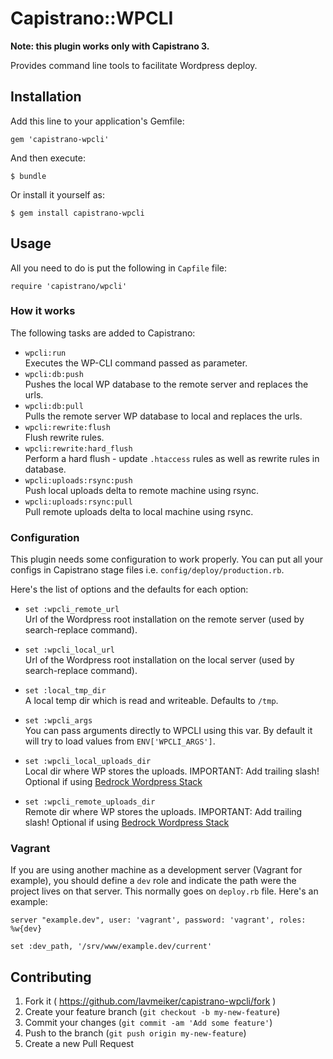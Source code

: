 # Capistrano::WPCLI

**Note: this plugin works only with Capistrano 3.**

Provides command line tools to facilitate Wordpress deploy.

## Installation

Add this line to your application's Gemfile:

    gem 'capistrano-wpcli'

And then execute:

    $ bundle

Or install it yourself as:

    $ gem install capistrano-wpcli

## Usage

All you need to do is put the following in `Capfile` file:

    require 'capistrano/wpcli'

### How it works

The following tasks are added to Capistrano:

* `wpcli:run`<br/>
Executes the WP-CLI command passed as parameter.
* `wpcli:db:push`<br/>
Pushes the local WP database to the remote server and replaces the urls.
* `wpcli:db:pull`<br/>
Pulls the remote server WP database to local and replaces the urls.
* `wpcli:rewrite:flush`<br/>
Flush rewrite rules.
* `wpcli:rewrite:hard_flush`<br/>
Perform a hard flush - update `.htaccess` rules as well as rewrite rules in database.
* `wpcli:uploads:rsync:push`<br/>
Push local uploads delta to remote machine using rsync.
* `wpcli:uploads:rsync:pull`<br/>
Pull remote uploads delta to local machine using rsync.

### Configuration

This plugin needs some configuration to work properly. You can put all your configs in Capistrano stage files i.e. `config/deploy/production.rb`.

Here's the list of options and the defaults for each option:

* `set :wpcli_remote_url`<br/>
Url of the Wordpress root installation on the remote server (used by search-replace command).

* `set :wpcli_local_url`<br/>
Url of the Wordpress root installation on the local server (used by search-replace command).

* `set :local_tmp_dir`<br/>
A local temp dir which is read and writeable. Defaults to `/tmp`.

* `set :wpcli_args`<br/>
You can pass arguments directly to WPCLI using this var. By default it will try to load values from `ENV['WPCLI_ARGS']`.

* `set :wpcli_local_uploads_dir`<br/>
Local dir where WP stores the uploads. IMPORTANT: Add trailing slash! Optional if using [Bedrock Wordpress Stack](http://roots.io/wordpress-stack/)

* `set :wpcli_remote_uploads_dir`<br/>
Remote dir where WP stores the uploads. IMPORTANT: Add trailing slash! Optional if using [Bedrock Wordpress Stack](http://roots.io/wordpress-stack/)

### Vagrant

If you are using another machine as a development server (Vagrant for example), you should define a `dev` role and indicate the path were the project lives on that server. This normally goes on `deploy.rb` file. Here's an example:

`server "example.dev", user: 'vagrant', password: 'vagrant', roles: %w{dev}`

`set :dev_path, '/srv/www/example.dev/current'`

## Contributing

1. Fork it ( https://github.com/lavmeiker/capistrano-wpcli/fork )
2. Create your feature branch (`git checkout -b my-new-feature`)
3. Commit your changes (`git commit -am 'Add some feature'`)
4. Push to the branch (`git push origin my-new-feature`)
5. Create a new Pull Request
